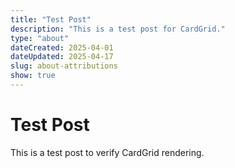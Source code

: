 ```yaml
---
title: "Test Post"
description: "This is a test post for CardGrid."
type: "about"
dateCreated: 2025-04-01
dateUpdated: 2025-04-17
slug: about-attributions
show: true
---
```


# Test Post

This is a test post to verify CardGrid rendering.
